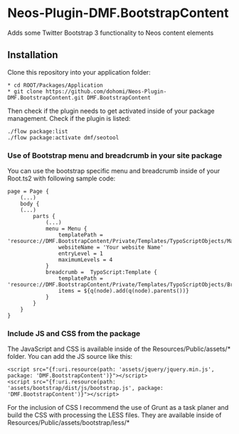 Neos-Plugin-DMF.BootstrapContent
================================

Adds some Twitter Bootstrap 3 functionality to Neos content elements

## Installation
Clone this repository into your application folder:

    * cd ROOT/Packages/Application
    * git clone https://github.com/dohomi/Neos-Plugin-DMF.BootstrapContent.git DMF.BootstrapContent

Then check if the plugin needs to get activated inside of your package management. Check if the plugin is listed:

    ./flow package:list
    ./flow package:activate dmf/seotool

### Use of Bootstrap menu and breadcrumb in your site package
You can use the bootstrap specific menu and breadcrumb inside of your Root.ts2 with following sample code:

    page = Page {
        (...)
        body {
        (...)
            parts {
                (...)
                menu = Menu {
                    templatePath = 'resource://DMF.BootstrapContent/Private/Templates/TypoScriptObjects/MainMenu.html'
                    websiteName = 'Your website Name'
                    entryLevel = 1
                    maximumLevels = 4
                }
                breadcrumb =  TypoScript:Template {
                    templatePath = 'resource://DMF.BootstrapContent/Private/Templates/TypoScriptObjects/Breadcrumb.html'
                    items = ${q(node).add(q(node).parents())}
                }
            }
        }
    }

### Include JS and CSS from the package
The JavaScript and CSS is available inside of the Resources/Public/assets/* folder. You can add the JS source like this:

    <script src="{f:uri.resource(path: 'assets/jquery/jquery.min.js', package: 'DMF.BootstrapContent')}"></script>
    <script src="{f:uri.resource(path: 'assets/bootstrap/dist/js/bootstrap.js', package: 'DMF.BootstrapContent')}"></script>

For the inclusion of CSS I recommend the use of Grunt as a task planer and build the CSS with processing the LESS files. They are available
inside of Resources/Public/assets/bootstrap/less/*